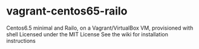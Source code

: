 vagrant-centos65-railo
======================

Centos6.5 minimal and Railo, on a Vagrant/VirtualBox VM, provisioned with shell
Licensed under the MIT License
See the wiki for installation instructions

